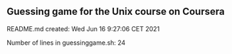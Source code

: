 ## Guessing game for the Unix course on Coursera

README.md created: Wed Jun 16 9:27:06 CET 2021

Number of lines in guessinggame.sh: 24
